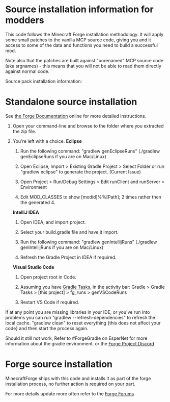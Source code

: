 # Source installation information for modders

This code follows the Minecraft Forge installation methodology. It will apply
some small patches to the vanilla MCP source code, giving you and it access
to some of the data and functions you need to build a successful mod.

Note also that the patches are built against "unrenamed" MCP source code (aka
srgnames) - this means that you will not be able to read them directly against
normal code.

Source pack installation information:

# Standalone source installation

See [the Forge Documentation](http://mcforge.readthedocs.io/en/latest/gettingstarted/) online for more detailed instructions.

1. Open your command-line and browse to the folder where you extracted the zip file.

2. You're left with a choice.
   **Eclipse**

   1. Run the following command: "gradlew genEclipseRuns" (./gradlew genEclipseRuns if you are on Mac/Linux)

   2. Open Eclipse, Import > Existing Gradle Project > Select Folder
      or run "gradlew eclipse" to generate the project.
      (Current Issue)

   3. Open Project > Run/Debug Settings > Edit runClient and runServer > Environment

   4. Edit MOD_CLASSES to show [modid]%%[Path]; 2 times rather then the generated 4.

   **IntelliJ IDEA**

   1. Open IDEA, and import project.

   2. Select your build.gradle file and have it import.

   3. Run the following command: "gradlew genIntellijRuns" (./gradlew genIntellijRuns if you are on Mac/Linux)

   4. Refresh the Gradle Project in IDEA if required.

   **Visual Studio Code**

   1. Open project root in Code.

   2. Assuming you have [Gradle Tasks](https://marketplace.visualstudio.com/items?itemName=richardwillis.vscode-gradle), in the activity bar: Gradle > Gradle Tasks > [this project] > fg_runs > genVSCodeRuns

   3. Restart VS Code if required.

If at any point you are missing libraries in your IDE, or you've run into problems you can run "gradlew --refresh-dependencies" to refresh the local cache. "gradlew clean" to reset everything {this does not affect your code} and then start the process again.

Should it still not work,
Refer to #ForgeGradle on EsperNet for more information about the gradle environment.
or the [Forge Project Discord](discord.gg/UvedJ9m)

# Forge source installation

MinecraftForge ships with this code and installs it as part of the forge
installation process, no further action is required on your part.

For more details update more often refer to the [Forge Forums](http://www.minecraftforge.net/forum/index.php/topic,14048.0.html)
